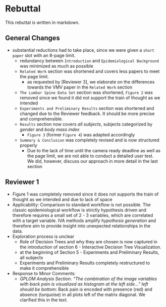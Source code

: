 Rebuttal
========

This rebuttal is written in markdown.

General Changes
---------------

- substantial reductions had to take place, since we were given a `short paper` slot with an 8-page limit.
	- redundancy between `Introduction` and `Epidemiological Background` was minimized as much as possible
	- `Related Work` section was shortened and covers less papers to meet the page limit.
		- as requested by [Reviewer 3], we elaborate on the differences towards the VMV paper in the `Related Work` section
	- `The Lumbar Spine Data Set` section was shortened, `Figure 2` was removed since we found it did not support the train of thought as we intended
	- `Experiments and Preliminary Results` section was shortened and changed due to the Reviewer feedback. It should be more precise and comprehensible.
	- `Results` section now covers *all subjects*, subjects categorized by *gender* and *body mass index*
		- `Figure 3` (former `Figure 4`) was adapted accordingly
	- `Summary & Conclusion` was completely revised and is now structured properly
		- Due to the lack of time until the camera ready deadline as well as the page limit, we are not able to conduct a detailed user test. We did, however, discuss our approach in more detail in the last section

Reviewer 1
----------

- Figure 1 was completely removed since it does not supports the train of thought as we intended and due to lack of space
- Applicability: Comparison to standard workflow is not possible. The classic epidemiological workflow is strictly hypothesis driven and therefore requires a small set of 2 - 3 variables, which are correlated with a target variable. IVA methods amplify *hypothesis generation* and therefore aim to provide insight into unexpected relationships in the data.
- Exploration process is unclear
	- Role of Decision Trees and why they are chosen is now captured in the introduction of section 6 - Interactive Decision Tree Visualization.
	- at the beginning of Section 5 - Experiments and Preliminary Results, all subjects
	- Experiments and Preliminary Results completely restructured to make it comprehensible
- Response to Minor Comments:
	- *GPLOM Analysis Section. “The combination of the image variables with back pain is visualized as histogram at the left side…” left should be bottom*: Back pain is encoded with presence (red) and absence (turquoise) in all plots left of the matrix diagonal. We clarified this in the text.